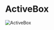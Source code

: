 # ActiveBox
![ActiveBox](https://user-images.githubusercontent.com/105944007/181024382-36fd3b95-2d8e-457d-8fab-c855f3bb6cd1.jpg)
